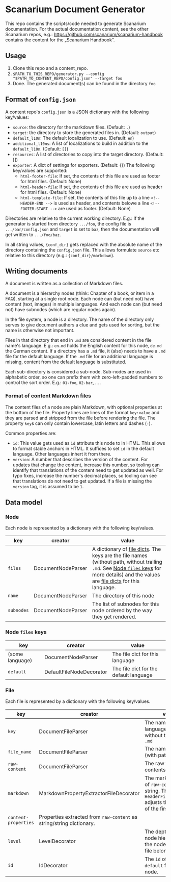 # Scanarium Document Generator

This repo contains the scripts/code needed to generate Scanarium
documentation. For the actual documentation content, see the other Scanarium
repos, e.g.: https://github.com/scanarium/scanarium-handbook contains the
content for the „Scanarium Handbook”.

## Usage

1. Clone this repo and a content_repo.
1. `$PATH_TO_THIS_REPO/generator.py --config "$PATH_TO_CONTENT_REPO/config.json" --target foo`
1. Done. The generated document(s) can be found in the directory `foo`

## Format of `config.json`

A content repo's `config.json` is a JSON dictionary with the following key/values:
* `source`: the directory for the markdown files. (Default: `.`)
* `target`: the directory to store the generated files in. (Default: `output`)
* `default_l10n`: The default localization to use. (Default: `en`)
* `additional_l10ns`: A list of localizations to build in addition to the
    `default_l10n`. (Default: `[]`)
* `resources`: A list of directories to copy into the target directory.
    (Default: [])
* `exporter`: A dict of settings for exporters. (Default: {}) The following
    key/values are supported:
    * `html-footer-file`: If set, the contents of this file are used as footer
        for html files. (Default: None)
    * `html-header-file`: If set, the contents of this file are used as header
        for html files. (Default: None)
    * `html-template-file`: If set, the contents of this file up to a line
        `<!-- HEADER-END -->` is used as header, and contents belowe a line
        `<!-- FOOTER-START -->` are used as footer. (Default: None)

Directories are relative to the current working directory. E.g.: If the
generator is started from directory `.../foo`, the config file is
`.../bar/config.json` and `target` is set to `baz`, then the documentation will
get written to `.../foo/baz`.

In all string values, `{conf_dir}` gets replaced with the absolute name of the
directory containing the `config.json` file. This allows formulate `source` etc
relative to this directory (e.g.: `{conf_dir}/markdown`).

## Writing documents

A document is written as a collection of Markdown files.

A document is a hierarchy nodes (think: Chapter of a book, or item in a FAQ),
starting at a single root node. Each node can (but need not) have content (text,
images) in multiple languages. And each node can (but need not) have subnodes
(which are regular nodes again).

In the file system, a node is a directory. The name of the directory only serves
to give document authors a clue and gets used for sorting, but the name is
otherwise not important.

Files in that directory that end in `.md` are considered content in the file
name's language. E.g.: `en.md` holds the English content for this node, `de.md`
the German content. If a directory has a `.md` file, it (also) needs to have a
`.md` file for the default language. If the `.md` file for an additional
language is missing, content from the default language is substituted.

Each sub-directory is considered a sub-node. Sub-nodes are used in alphabetic
order, so one can prefix them with zero-left-padded numbers to control the sort
order. E.g.: `01-foo`, `02-bar`, ... .

### Format of content Markdown files

The content files of a node are plain Markdown, with optional properties at the
bottom of the file. Property lines are lines of the format `key:value` and they
are parsed and stripped from the file before rendering the file. The property
`key`s can only contain lowercase, latin letters and dashes (`-`).

Common properties are:

* `id`: This value gets used as `id` attribute this node to in HTML. This allows
    to format stable anchors in HTML. It suffices to set `id` in the default
    language. Other languages inhert it from there.
* `version`: A number that describes the version of the content. For updates
    that change the content, increase this number, so tooling can identify that
    translations of the content need to get updated as well. For typo fixes,
    increase the number's decimal places, so tooling can see that translations
    do not need to get updated. If a file is missing the `version` tag, it is
    assumed to be `1`.

## Data model

### Node

Each node is represented by a dictionary with the following key/values.

| key | creator | value |
| --- | ---     | ---   |
| `files` | DocumentNodeParser | A dictionary of [file dicts](#file). The keys are the file names (without path, without trailing `.md`. See [Node `files` keys](#node-files-keys) for more details) and the values are [file dicts](#file) for this language.
| `name` | DocumentNodeParser | The directory of this node |
| `subnodes` | DocumentNodeParser | The list of subnodes for this node ordered by the way they get rendered.|

### Node `files` keys

| key | creator | value |
| --- | ---     | ---   |
| (some language) | DocumentNodeParser | The file dict for this language |
| `default` | DefaultFileNodeDecorator | The file dict for the default language |


### File

Each file is represented by a dictionary with the following key/values.

| key | creator | value |
| --- | ---     | ---   |
| `key` | DocumentFileParser | The name (i.e.: language) of the file without the trailing `.md` |
| `file_name` | DocumentFileParser | The name of the file (with path) |
| `raw-content` | DocumentFileParser | The raw file contents as string |
| `markdown` | MarkdownPropertyExtractorFileDecorator | The markdown part of `raw-content` as string. The `HeaderFileDecorator` adjusts the format of the first line. |
| `content-properties` | Properties extracted from `raw-content` as string/string dictionary. |
| `level` | LevelDecorator | The depth in the node hierarchy of the node that this file belongs to. |
| `id` | IdDecorator | The `id` of the `default` file for this node.
